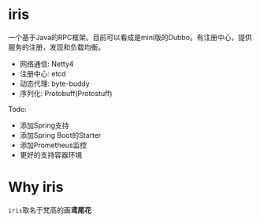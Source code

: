 # iris

一个基于Java的RPC框架。目前可以看成是mini版的Dubbo。有注册中心，提供服务的注册，发现和负载均衡。

* 网络通信: Netty4
* 注册中心: etcd
* 动态代理: byte-buddy
* 序列化: Protobuff(Protostuff)


Todo:
* 添加Spring支持
* 添加Spring Boot的Starter
* 添加Prometheus监控
* 更好的支持容器环境


# Why iris
`iris`取名于梵高的画**鸢尾花**

